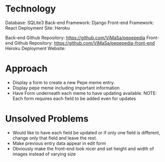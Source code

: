 # Technology
Database: SQLite3
Back-end Framework: Django
Front-end Framework: React
Deployment Site: Heroku

Back-end Github Repository: https://github.com/ViMaSa/pepepedia
Front-end Github Repository: https://github.com/ViMaSa/pepepedia-front-end
Heroku Deployment Website: 

# Approach
- Display a form to create a new Pepe meme entry.
- Display pepe meme including important information
- Have Form underneath each meme to have updating available. NOTE: Each form requires each field to be added even for updates


# Unsolved Problems
- Would like to have each field be updated or if only one field is different, change only that field and leave the rest. 
- Make previous entry data appear in edit form
- Obviously make the front-end look nicer and set height and width of images instead of varying size
